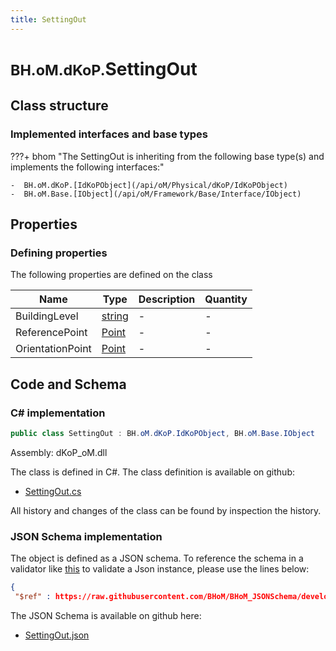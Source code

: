 ```yaml
---
title: SettingOut
---
```


# <small>BH.oM.dKoP.</small>**SettingOut**



## Class structure

### Implemented interfaces and base types

???+ bhom "The SettingOut is inheriting from the following base type(s) and implements the following interfaces:"

    -  BH.oM.dKoP.[IdKoPObject](/api/oM/Physical/dKoP/IdKoPObject)
    -  BH.oM.Base.[IObject](/api/oM/Framework/Base/Interface/IObject)


## Properties



### Defining properties

The following properties are defined on the class

| Name             | Type             | Description      | Quantity         |
|------------------|------------------|------------------|------------------|
| BuildingLevel | [string](https://learn.microsoft.com/en-us/dotnet/api/System.String?view=netstandard-2.0) | - | - |
| ReferencePoint | [Point](/api/oM/Dimensional/Geometry/Vector/Point) | - | - |
| OrientationPoint | [Point](/api/oM/Dimensional/Geometry/Vector/Point) | - | - |


## Code and Schema

### C# implementation

``` C# title="C#"
public class SettingOut : BH.oM.dKoP.IdKoPObject, BH.oM.Base.IObject
```

Assembly: dKoP_oM.dll

The class is defined in C#. The class definition is available on github:

- [SettingOut.cs](https://github.com/BHoM/dKoP_Toolkit/blob/develop/dKoP_oM/Geometry\SettingOut.cs)

All history and changes of the class can be found by inspection the history.
### JSON Schema implementation

The object is defined as a JSON schema. To reference the schema in a validator like [this](https://www.jsonschemavalidator.net/) to validate a Json instance, please use the lines below:

``` json title="JSON Schema"
{
 "$ref" : https://raw.githubusercontent.com/BHoM/BHoM_JSONSchema/develop/dKoP_oM/SettingOut.json}
```

The JSON Schema is available on github here:

- [SettingOut.json](https://github.com/BHoM/BHoM_JSONSchema/blob/develop/dKoP_oM/SettingOut.json)
